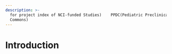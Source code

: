 ```yaml
---
description: >-
  for project index of NCI-funded Studies)    PPDC(Pediatric Preclinical Data
  Commons)
---
```


# Introduction





